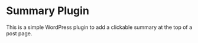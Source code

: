 # Summary Plugin
This is a simple WordPress plugin to add a clickable summary at the top of a post page. 
